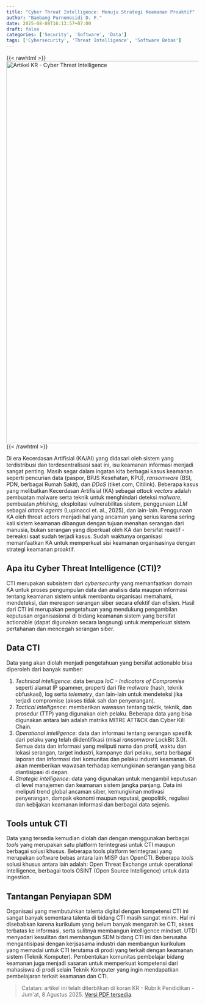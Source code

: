 ```yaml
---
title: "Cyber Threat Intelligence: Menuju Strategi Keamanan Proaktif" 
author: "Bambang Purnomosidi D. P."
date: 2025-08-08T16:13:57+07:00
draft: false
categories: ['Security', 'Software', 'Data']
tags: ['Cybersecurity', 'Threat Intelligence', 'Software Bebas']
---
```


{{< rawhtml >}}
<img src="/images/posts/28/bpdp-cti.jpg" alt="Artikel KR - Cyber Threat Intelligence" width="1000">
{{< /rawhtml >}}

Di era Kecerdasan Artifisial (KA/AI) yang didasari oleh sistem yang terdistribusi dan terdesentralisasi saat ini, isu keamanan informasi menjadi sangat penting. Masih segar dalam ingatan kita berbagai kasus keamanan seperti pencurian data (paspor, BPJS Kesehatan, KPU), *ransomware* (BSI, PDN, berbagai Rumah Sakit), dan *DDoS* (tiket.com, Citilink). Beberapa kasus yang melibatkan Kecerdasan Artifisial (KA) sebagai *attack vectors* adalah pembuatan malware serta teknik untuk menghindari deteksi *malware*, pembuatan *phishing*, eksploitasi vulnerabilitas sistem, penggunaan *LLM* sebagai *attack agents* (Lupinacci et. al., 2025), dan lain-lain. Penggunaan KA oleh threat actors menjadi hal yang ancaman yang serius karena sering kali sistem keamanan dibangun dengan tujuan menahan serangan dari manusia, bukan serangan yang diperkuat oleh KA dan bersifat reaktif - bereaksi saat sudah terjadi kasus. Sudah waktunya organisasi memanfaatkan KA untuk memperkuat sisi keamanan organisasinya dengan strategi keamanan proaktif. 

## Apa itu Cyber Threat Intelligence (CTI)? 

CTI merupakan subsistem dari *cybersecurity* yang memanfaatkan domain KA untuk proses pengumpulan data dan analisis data maupun informasi tentang keamanan sistem untuk membantu organisasi memahami, mendeteksi, dan merespon serangan siber secara efektif dan efisien. Hasil dari CTI ini merupakan pengetahuan yang mendukung pengambilan keputusan organisasional di bidang keamanan sistem yang bersifat actionable (dapat digunakan secara langsung) untuk memperkuat sistem pertahanan dan mencegah serangan siber. 

## Data CTI

Data yang akan diolah menjadi pengetahuan yang bersifat actionable bisa diperoleh dari banyak sumber:
1. *Technical intelligence*: data berupa *IoC - Indicators of Compromise* seperti alamat IP spammer, properti dari file *malware* (hash, teknik obfuskasi), log serta *telemetry*, dan lain-lain untuk mendeteksi jika terjadi compromise (akses tidak sah dan penyerangan).
2. *Tactical intelligence*: memberikan wawasan tentang taktik, teknik, dan prosedur (TTP) yang digunakan oleh pelaku. Beberapa data yang bisa digunakan antara lain adalah matriks MITRE ATT&CK dan Cyber Kill Chain.
3. *Operational intelligence*: data dan informasi tentang serangan spesifik dari pelaku yang telah diidentifikasi (misal *ransomware* LockBit 3.0). Semua data dan informasi yang meliputi nama dan profil, waktu dan lokasi serangan, target industri, kampanye dari pelaku, serta berbagai laporan dan informasi dari komunitas dan pelaku industri keamanan. OI akan memberikan wawasan terhadap kemungkinan serangan yang bisa diantisipasi di depan.
4. *Strategic intelligence*: data yang digunakan untuk mengambil keputusan di level manajemen dan keamanan sistem jangka panjang. Data ini meliputi trend global ancaman siber, kemungkinan motivasi penyerangan, dampak ekonomi maupun reputasi, geopolitik, regulasi dan kebijakan keamanan informasi dan berbagai data sejenis.    


## Tools untuk CTI

Data yang tersedia kemudian diolah dan dengan menggunakan berbagai *tools* yang merupakan satu platform terintegrasi untuk CTI maupun berbagai solusi khusus. Beberapa tools platform terintegrasi yang merupakan software bebas antara lain MISP dan OpenCTI. Beberapa *tools* solusi khusus antara lain adalah: Open Threat Exchange untuk operational intelligence, berbagai tools OSINT (Open Source Intelligence) untuk data ingestion.

## Tantangan Penyiapan SDM

Organisasi yang membutuhkan talenta digital dengan kompetensi CTI ini sangat banyak sementara talenta di bidang CTI masih sangat minim. Hal ini disebabkan karena kurikulum yang belum banyak mengarah ke CTI, akses terbatas ke informasi, serta sulitnya membangun intelligence mindset. UTDI menyadari kesulitan dari membangun SDM bidang CTI ini dan berusaha mengantisipasi dengan kerjsasama industri dan membangun kurikulum yang memadai untuk CTI terutama di prodi yang terkait dengan keamanan sistem (Teknik Komputer). Pembentukan komunitas pembelajar bidang keamanan juga menjadi sasaran untuk memperkuat kompetensi dari mahasiswa di prodi selain Teknik Komputer yang ingin mendapatkan pembelajaran terkait keamanan dan CTI.

> Catatan: artikel ini telah diterbitkan di koran KR - Rubrik Pendidikan - Jum'at, 8 Agustus 2025. [Versi PDF tersedia](/images/posts/28/bpdp-cti.pdf). 
